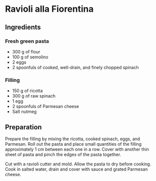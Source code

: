 # Ravioli alla Fiorentina

## Ingredients

### Fresh green pasta

* 300 g of flour
* 100 g of semolino
* 2 eggs
* 2 spoonfuls of cooked, well-drain, and finely chopped spinach

### Filling

* 150 g of ricotta
* 300 g of raw spinach
* 1 egg
* 2 spoonfuls of Parmesan cheese
* Salt nutmeg

## Preparation

Prepare the filling by mixing the ricotta, cooked spinach, eggs, and Parmesan. Roll out the pasta and place small quantities of the filling approximately 1 cm between each one in a row. Cover with another thin sheet of pasta and pinch the edges of the pasta together.

Cut with a ravioli cutter and mold. Allow the pasta to dry before cooking. Cook in salted water, drain and cover with sauce and grated Parmesan cheese.